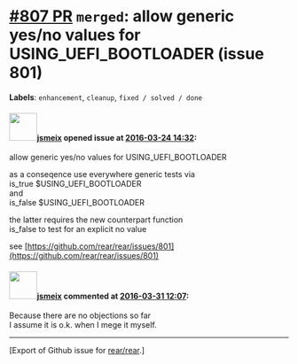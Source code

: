 [\#807 PR](https://github.com/rear/rear/pull/807) `merged`: allow generic yes/no values for USING\_UEFI\_BOOTLOADER (issue 801)
===============================================================================================================================

**Labels**: `enhancement`, `cleanup`, `fixed / solved / done`

#### <img src="https://avatars.githubusercontent.com/u/1788608?u=925fc54e2ce01551392622446ece427f51e2f0ce&v=4" width="50">[jsmeix](https://github.com/jsmeix) opened issue at [2016-03-24 14:32](https://github.com/rear/rear/pull/807):

allow generic yes/no values for USING\_UEFI\_BOOTLOADER

as a conseqence use everywhere generic tests via  
is\_true $USING\_UEFI\_BOOTLOADER  
and  
is\_false $USING\_UEFI\_BOOTLOADER

the latter requires the new counterpart function  
is\_false to test for an explicit no value

see
[https://github.com/rear/rear/issues/801](https://github.com/rear/rear/issues/801)

#### <img src="https://avatars.githubusercontent.com/u/1788608?u=925fc54e2ce01551392622446ece427f51e2f0ce&v=4" width="50">[jsmeix](https://github.com/jsmeix) commented at [2016-03-31 12:07](https://github.com/rear/rear/pull/807#issuecomment-203902049):

Because there are no objections so far  
I assume it is o.k. when I mege it myself.

------------------------------------------------------------------------

\[Export of Github issue for
[rear/rear](https://github.com/rear/rear).\]
